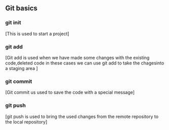 ## Git basics

### git init
[This is used to start a project]

### git add
[Git add is used when we have made some changes with the existing code,deleted code in these cases we can use git add to take the chagesinto a staging area ]

### git commit
[Git commit us used to save the code with a special message]
### git push
[git push is used to bring the used changes from the remote repository to the local repository]